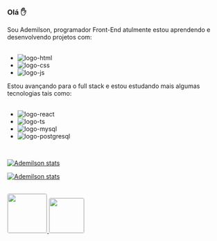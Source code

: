 ### Olá ✋ 
Sou Ademilson, programador Front-End atulmente estou aprendendo e desenvolvendo projetos com:
<br>
<br>
- <img src= "https://img.shields.io/badge/HTML5-E34F26.svg?style=for-the-badge&logo=HTML5&logoColor=white" alt="logo-html"/>
- <img src="https://img.shields.io/badge/CSS3-1572B6.svg?style=for-the-badge&logo=CSS3&logoColor=white" alt="logo-css"/>
- <img src="https://img.shields.io/badge/JavaScript-F7DF1E.svg?style=for-the-badge&logo=JavaScript&logoColor=black" alt="logo-js"/>


Estou avançando para o full stack e estou estudando mais algumas tecnologias tais como:
<br>
<br>

- <img src="https://img.shields.io/badge/React-61DAFB.svg?style=for-the-badge&logo=React&logoColor=black" alt="logo-react"/>
- <img src="https://img.shields.io/badge/TypeScript-3178C6.svg?style=for-the-badge&logo=TypeScript&logoColor=white" alt="logo-ts"/>
- <img src="https://img.shields.io/badge/MySQL-4479A1.svg?style=for-the-badge&logo=MySQL&logoColor=white" alt="logo-mysql"/>
- <img src="https://img.shields.io/badge/PostgreSQL-4169E1.svg?style=for-the-badge&logo=PostgreSQL&logoColor=white" alt="logo-postgresql"/>
<br>


[![Ademilson stats](https://github-readme-stats.vercel.app/api?username=AdDev03)](https://github.com/anuraghazra/github-readme-stats)
<br> 

[![Ademilson stats](https://github-readme-stats.vercel.app/api/top-langs/?username=AdDev03)](https://github.com/anuraghazra/github-readme-stats)

<br>

<a href="https://www.instagram.com/ademilson.ffs?igsh=OWk0b3lsajc0MHpi">
    <img width="80px" src="https://img.shields.io/badge/Instagram-E4405F?style=for-the-badge&logo=instagram&logoColor=white" style="width: 90px; height: auto; border-radius: 4px;  border: 1px solid #ccc;"/>
</a>
<a href="https://www.linkedin.com/in/ademilson-freitas/">
    <img src="https://img.shields.io/badge/LinkedIn-0077B5?style=for-the-badge&logo=linkedin&logoColor=white" style="width: 80px;  margin-right: 20px; height: auto; border-radius: 4px;  border: 1px solid #ccc;"/>
</a>



